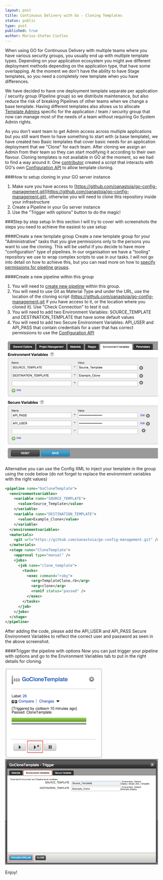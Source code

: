 ```yaml
---
layout: post
title: Continuous Delivery with Go - Cloning Templates
status: public
type: post
published: true
author: Marius-Stefan Ciotlos
---
```


When using GO for Continuous Delivery with multiple teams where you have various security groups, you usually end up with multiple template types. Depending on your application ecosystem you might ave different deployment methods depending on the application type, that have some overlapping. At the moment we don't have the ability to have Stage templates, so you need a completely new template when you have differences.

We have decided to have one deployment template separate per application / security group (Pipeline group) so we distribute maintenance, but also reduce the risk of breaking Pipelines of other teams when we change a base template. Having different templates also allows us to allocate [Template Admins](http://www.go.cd/2014/02/24/go-template-permissions.html) specific for the application / team / security group that now can manage most of the needs of a team without requiring Go System Admin rights. 

As you don't want team to get Admin access across multiple applications but you still want them to have something to start with (a base template), we have created two Basic templates that cover basic needs for an application deployment that we "Clone" for each team. After cloning we assign an Admin from their team so they can start modifying it according to their own flavour. Cloning templates is not available in GO at the moment, so we had to find a way around it. 
One [contributor](https://github.com/oanastoia) created a script that interacts with GO's own [Configuration API](http://www.thoughtworks.com/products/docs/go/current/help/Configuration_API.html]) to allow template cloning. 

###How to setup cloning in your GO server instance
1. Make sure you have access to [https://github.com/oanastoia/go-config-management.git](https://github.com/oanastoia/go-config-management.git), otherwise you will need to clone this repository inside your infrastructure
1. Create a Pipeline in your Go server instance
1. Use the "Trigger with options" button to do the magic!


###Step by step setup
In this section I will try to cover with screenshots the steps you need to achieve the easiest to use setup

####Create a new template group 
Create a new template group for your "Administrative" tasks that you give permissions only to the persons you want to use the cloning. This will be useful if you decide to have more "configuration" type of pipelines. 
In our organisation we have a "tooling" repository we use to wrap complex scripts to use in our tasks.
I will not go into detail on how to achieve this, but you can read more on how to [specify permissions for pipeline groups](http://www.thoughtworks.com/products/docs/go/current/help/dev_authorization.html#pipeline-groups).

####Create a new pipeline within this group
1. You will need to [create new pipeline](http://www.thoughtworks.com/products/docs/go/current/help/quick_pipeline_setup.html) within this group. 
1. You will need to use Git as Material Type and under the URL, use the location of the cloning script (https://github.com/oanastoia/go-config-management.git if you have access to it, or the location where you cloned it). Use "Check Connection" to test it out.
1. You will need to add two Environment Variables: SOURCE_TEMPLATE and DESTINATION_TEMPLATE that have some default values
1. You will need to add two Secure Environment Variables: API_USER and API_PASS that contain credentials for a user that has correct permissions to use the [Configuration API](http://www.thoughtworks.com/products/docs/go/current/help/Configuration_API.html)

![](/images/blog/cloning-templates/environment-variable-view.png)

Alternative you can use the Config XML to inject your template in the group using the code below (do not forget to replace the environment variables with the right values)

```xml
<pipeline name="GoCloneTemplate">
  <environmentvariables>
    <variable name="SOURCE_TEMPLATE">
      <value>Source_Template</value>
    </variable>
    <variable name="DESTINATION_TEMPLATE">
      <value>Example_Clone</value>
    </variable>
  </environmentvariables>
  <materials>
    <git url="https://github.com/oanastoia/go-config-management.git" />
  </materials>
  <stage name="CloneTemplate">
    <approval type="manual" />
    <jobs>
      <job name="clone_template">
        <tasks>
          <exec command="ruby">
            <arg>TemplateClone.rb</arg>
            <arg>clone</arg>
            <runif status="passed" />
          </exec>
        </tasks>
      </job>
    </jobs>
  </stage>
</pipeline>
```

After adding the code, please add the API_USER and API_PASS Secure Environment Variables to reflect the correct user and password as seen in the above screenshot. 

####Trigger the pipeline with options
Now you can just trigger your pipeline with options and go to the Environment Variables tab to put in the right details for cloning. 

![](/images/blog/cloning-templates/trigger-with-options-1.png)
![](/images/blog/cloning-templates/trigger-with-options-2.png)

Enjoy!